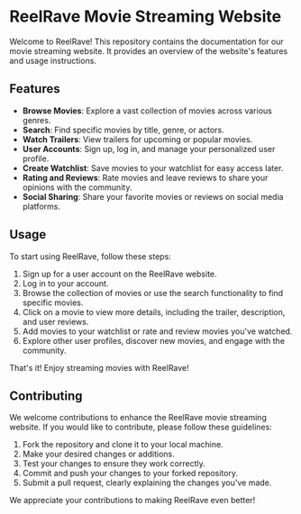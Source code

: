 # ReelRave Movie Streaming Website

Welcome to ReelRave! This repository contains the documentation for our movie streaming website. It provides an overview of the website's features and usage instructions.

## Features

- **Browse Movies**: Explore a vast collection of movies across various genres.
- **Search**: Find specific movies by title, genre, or actors.
- **Watch Trailers**: View trailers for upcoming or popular movies.
- **User Accounts**: Sign up, log in, and manage your personalized user profile.
- **Create Watchlist**: Save movies to your watchlist for easy access later.
- **Rating and Reviews**: Rate movies and leave reviews to share your opinions with the community.
- **Social Sharing**: Share your favorite movies or reviews on social media platforms.

## Usage

To start using ReelRave, follow these steps:

1. Sign up for a user account on the ReelRave website.
2. Log in to your account.
3. Browse the collection of movies or use the search functionality to find specific movies.
4. Click on a movie to view more details, including the trailer, description, and user reviews.
5. Add movies to your watchlist or rate and review movies you've watched.
6. Explore other user profiles, discover new movies, and engage with the community.

That's it! Enjoy streaming movies with ReelRave!

## Contributing

We welcome contributions to enhance the ReelRave movie streaming website. If you would like to contribute, please follow these guidelines:

1. Fork the repository and clone it to your local machine.
2. Make your desired changes or additions.
3. Test your changes to ensure they work correctly.
4. Commit and push your changes to your forked repository.
5. Submit a pull request, clearly explaining the changes you've made.

We appreciate your contributions to making ReelRave even better!

